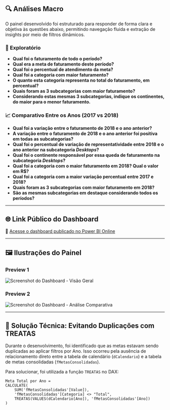 ## 🔍 Análises Macro

O painel desenvolvido foi estruturado para responder de forma clara e objetiva às questões abaixo, permitindo navegação fluida e extração de insights por meio de filtros dinâmicos.

### 🎯 Exploratório

- **Qual foi o faturamento de todo o período?**
- **Qual era a meta de faturamento deste período?**
- **Qual foi o percentual de atendimento da meta?**
- **Qual foi a categoria com maior faturamento?**
- **O quanto esta categoria representa no total do faturamento, em percentual?**
- **Quais foram as 3 subcategorias com maior faturamento?**
- **Considerando estas mesmas 3 subcategorias, indique os continentes, do maior para o menor faturamento.**

### 📈 Comparativo Entre os Anos (2017 vs 2018)

- **Qual foi a variação entre o faturamento de 2018 e o ano anterior?**
- **A variação entre o faturamento de 2018 e o ano anterior foi positiva em todas as subcategorias?**
- **Qual foi o percentual de variação de representatividade entre 2018 e o ano anterior na subcategoria *Desktops*?**
- **Qual foi o continente responsável por essa queda de faturamento na subcategoria *Desktops*?**
- **Qual foi a categoria com o maior faturamento em 2018? Qual o valor em R$?**
- **Qual foi a categoria com a maior variação percentual entre 2017 e 2018?**
- **Quais foram as 3 subcategorias com maior faturamento em 2018?**
- **São as mesmas subcategorias em destaque considerando todos os períodos?**

---

## 🌐 Link Público do Dashboard

🔗 [Acesse o dashboard publicado no Power BI Online](https://app.powerbi.com/view?r=eyJrIjoiNDY1ZTVkMTEtODU4ZC00NjlkLTg2MWUtMmQxZGRhNzdlYmFlIiwidCI6IjY1OWNlMmI4LTA3MTQtNDE5OC04YzM4LWRjOWI2MGFhYmI1NyJ9)

---

## 🖼️ Ilustrações do Painel

### Preview 1
![Screenshot do Dashboard - Visão Geral](https://github.com/user-attachments/assets/700f4273-4ff0-4183-8b6c-0b1d4eeab054
)


### Preview 2
![Screenshot do Dashboard - Análise Comparativa](https://URL_DA_IMAGEM_2.com)

---

## 🧠 Solução Técnica: Evitando Duplicações com TREATAS

Durante o desenvolvimento, foi identificado que as metas estavam sendo duplicadas ao aplicar filtros por Ano. Isso ocorreu pela ausência de relacionamento direto entre a tabela de calendário (`dCalendario`) e a tabela de metas consolidadas (`fMetasConsolidadas`).

Para solucionar, foi utilizada a função `TREATAS` no DAX:

```DAX
Meta Total por Ano = 
CALCULATE(
    SUM('fMetasConsolidadas'[Value]),
    'fMetasConsolidadas'[Categoria] <> "Total",
    TREATAS(VALUES(dCalendario[Ano]), 'fMetasConsolidadas'[Ano])  
)



